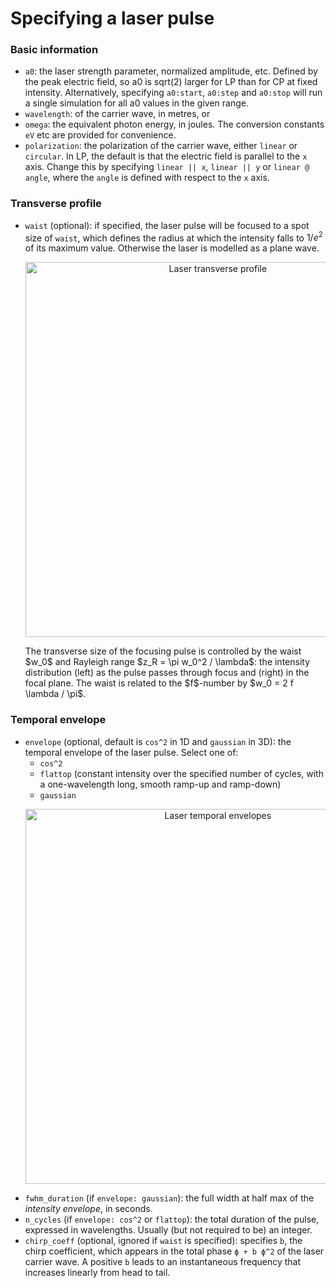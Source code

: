 # Specifying a laser pulse

### Basic information

* `a0`: the laser strength parameter, normalized amplitude, etc.
Defined by the peak electric field, so a0 is sqrt(2) larger for LP than for CP at fixed intensity.
Alternatively, specifying `a0:start`, `a0:step` and `a0:stop` will run a single simulation for all a0 values in the given range.
* `wavelength`: of the carrier wave, in metres, or
* `omega`: the equivalent photon energy, in joules. The conversion constants `eV` etc are provided for convenience.
* `polarization`: the polarization of the carrier wave, either `linear` or `circular`.
In LP, the default is that the electric field is parallel to the `x` axis.
Change this by specifying `linear || x`, `linear || y` or `linear @ angle`, where the `angle` is defined with respect to the `x` axis.

### Transverse profile

* `waist` (optional): if specified, the laser pulse will be focused to a spot size of `waist`, which defines the radius
at which the intensity falls to $1/e^2$ of its maximum value. Otherwise the laser is modelled as a plane wave.
    <p align="center">
    <img src="img/transverse_profile.png" alt="Laser transverse profile", width="600">
    </p>
    The transverse size of the focusing pulse is controlled by the waist $w_0$ and Rayleigh range $z_R = \pi w_0^2 / \lambda$:
    the intensity distribution (left) as the pulse passes through focus and (right) in the focal plane.
    The waist is related to the $f$-number by $w_0 = 2 f \lambda / \pi$.

### Temporal envelope

* `envelope` (optional, default is `cos^2` in 1D and `gaussian` in 3D): the temporal envelope of the laser pulse. Select one of:
    * `cos^2`
    * `flattop` (constant intensity over the specified number of cycles, with a one-wavelength long, smooth ramp-up and ramp-down)
    * `gaussian`
    <p align="center">
    <img src="img/temporal_envelopes.png" alt="Laser temporal envelopes", width="600">
    </p>
* `fwhm_duration` (if `envelope: gaussian`): the full width at half max of the *intensity envelope*, in seconds.
* `n_cycles` (if `envelope: cos^2` or `flattop`): the total duration of the pulse, expressed in wavelengths. Usually (but not required to be) an integer.
* `chirp_coeff` (optional, ignored if `waist` is specified): specifies `b`, the chirp coefficient, which appears in the total phase `ϕ + b ϕ^2` of the laser carrier wave. A positive `b` leads to an instantaneous frequency that increases linearly from head to tail.
